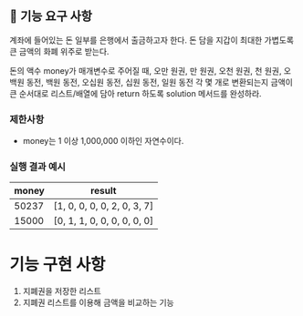 ## 🚀 기능 요구 사항

계좌에 들어있는 돈 일부를 은행에서 출금하고자 한다. 돈 담을 지갑이 최대한 가볍도록 큰 금액의 화폐 위주로 받는다.

돈의 액수 money가 매개변수로 주어질 때, 오만 원권, 만 원권, 오천 원권, 천 원권, 오백원 동전, 백원 동전, 오십원 동전, 십원 동전, 일원 동전 각 몇 개로 변환되는지 금액이 큰 순서대로 리스트/배열에 담아 return 하도록 solution 메서드를 완성하라.

### 제한사항

- money는 1 이상 1,000,000 이하인 자연수이다.

### 실행 결과 예시

| money | result |
| --- | --- |
| 50237	| [1, 0, 0, 0, 0, 2, 0, 3, 7] |
| 15000	| [0, 1, 1, 0, 0, 0, 0, 0, 0] |

# 기능 구현 사항

1. 지폐권을 저장한 리스트
2. 지폐권 리스트를 이용해 금액을 비교하는 기능